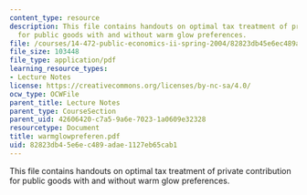 ```yaml
---
content_type: resource
description: This file contains handouts on optimal tax treatment of private contribution
  for public goods with and without warm glow preferences.
file: /courses/14-472-public-economics-ii-spring-2004/82823db45e6ec489adae1127eb65cab1_warmglowpreferen.pdf
file_size: 103448
file_type: application/pdf
learning_resource_types:
- Lecture Notes
license: https://creativecommons.org/licenses/by-nc-sa/4.0/
ocw_type: OCWFile
parent_title: Lecture Notes
parent_type: CourseSection
parent_uid: 42606420-c7a5-9a6e-7023-1a0609e32328
resourcetype: Document
title: warmglowpreferen.pdf
uid: 82823db4-5e6e-c489-adae-1127eb65cab1
---
```

This file contains handouts on optimal tax treatment of private contribution for public goods with and without warm glow preferences.